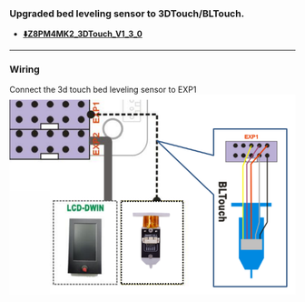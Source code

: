 ### Upgraded bed leveling sensor to 3DTouch/BLTouch.
- **[:arrow_down:Z8PM4MK2_3DTouch_V1_3_0](./Z8PM4MK2_3DTouch_V1_3_0.zip)**

-----
### Wiring
Connect the 3d touch bed leveling sensor to EXP1  
![](Wiring_3DTouch.png)
